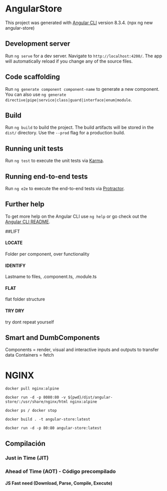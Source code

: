 # AngularStore

This project was generated with [Angular CLI](https://github.com/angular/angular-cli) version 8.3.4. (npx ng new angular-store)

## Development server

Run `ng serve` for a dev server. Navigate to `http://localhost:4200/`. The app will automatically reload if you change any of the source files.

## Code scaffolding

Run `ng generate component component-name` to generate a new component. You can also use `ng generate directive|pipe|service|class|guard|interface|enum|module`.

## Build

Run `ng build` to build the project. The build artifacts will be stored in the `dist/` directory. Use the `--prod` flag for a production build.

## Running unit tests

Run `ng test` to execute the unit tests via [Karma](https://karma-runner.github.io).

## Running end-to-end tests

Run `ng e2e` to execute the end-to-end tests via [Protractor](http://www.protractortest.org/).

## Further help

To get more help on the Angular CLI use `ng help` or go check out the [Angular CLI README](https://github.com/angular/angular-cli/blob/master/README.md).


##LIFT
#### LOCATE
Folder per component, over functionality
#### IDENTIFY
Lastname to files, .component.ts, .module.ts
#### FLAT
flat folder structure
#### TRY DRY
try dont repeat yourself

## Smart and DumbComponents
Components = render, visual and interactive
inputs and outputs to transfer data
Containers = fetch


# NGINX
```docker pull nginx:alpine```

```docker run -d -p 8080:80 -v ${pwd}/dist/angular-store/:/usr/share/nginx/html nginx:alpine```

```docker ps / docker stop```

```docker build . -t angular-store:latest```

```docker run -d -p 80:80 angular-store:latest```

## Compilación
### Just in Time (JIT)
### Ahead of Time (AOT) - Código precompilado
 
#### JS Fast need (Download, Parse, Compile, Execute)


